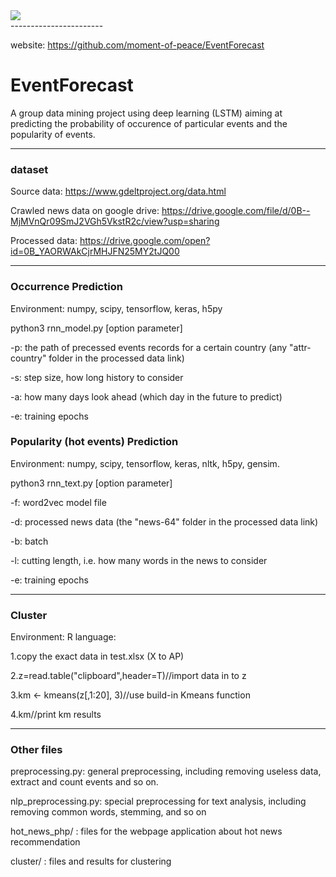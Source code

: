 <div>
<img src="https://github.com/moment-of-peace/EventForecast/blob/master/data/event-forecast-art_0.png"></img>
</div>
-----------------------

website: https://github.com/moment-of-peace/EventForecast

# EventForecast
A group data mining project using deep learning (LSTM) aiming at predicting the probability of occurence of particular events and the popularity of events.
****************************************************************************
### dataset
Source data: https://www.gdeltproject.org/data.html

Crawled news data on google drive: https://drive.google.com/file/d/0B--MjMVnQr09SmJ2VGh5VkstR2c/view?usp=sharing

Processed data: https://drive.google.com/open?id=0B_YAORWAkCjrMHJFN25MY2tJQ00
*****************************************************************************
### Occurrence Prediction 
Environment: numpy, scipy, tensorflow, keras, h5py

python3 rnn_model.py [option parameter]

-p: the path of precessed events records for a certain country (any "attr-country" folder in the processed data link)

-s: step size, how long history to consider

-a: how many days look ahead (which day in the future to predict)

-e: training epochs

### Popularity (hot events) Prediction 
Environment: numpy, scipy, tensorflow, keras, nltk, h5py, gensim. 

python3 rnn_text.py [option parameter]

-f: word2vec model file

-d: processed news data (the "news-64" folder in the processed data link)

-b: batch

-l: cutting length, i.e. how many words in the news to consider

-e: training epochs
*****************************************************************************
### Cluster 
Environment: R language:

1.copy the exact data in test.xlsx (X to AP)

2.z=read.table("clipboard",header=T)//import data in to z

3.km <- kmeans(z[,1:20], 3)//use build-in Kmeans function

4.km//print km results
*****************************************************************************
### Other files
preprocessing.py: general preprocessing, including removing useless data, extract and count events and so on.

nlp_preprocessing.py: special preprocessing for text analysis, including removing common words, stemming, and so on

hot_news_php/ : files for the webpage application about hot news recommendation

cluster/ : files and results for clustering
